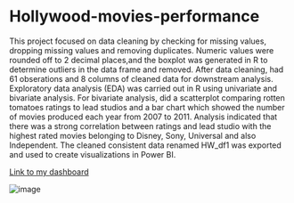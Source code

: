 # Hollywood-movies-performance
This project focused on data cleaning by checking for missing values, dropping missing values and removing duplicates. Numeric values were rounded off to 2 decimal places,and the boxplot was generated in R to determine outliers in the data frame and removed. After data cleaning, had 61 obserations and 8 columns of cleaned data for downstream analysis. Exploratory data analysis (EDA) was carried out in R using univariate and bivariate analysis. For bivariate analysis, did a scatterplot comparing rotten tomatoes ratings to lead studios and a bar chart which showed the number of movies produced each year from 2007 to 2011. Analysis indicated that there was a strong correlation between ratings and lead studio with the highest rated movies belonging to Disney, Sony, Universal and also Independent. The cleaned consistent data renamed HW_df1 was exported and used to create visualizations in Power BI.

[Link to my dashboard](https://app.powerbi.com/links/MWd37YbOKE?ctid=6efd0f20-57c8-4447-b53f-00d4992ca50b&pbi_source=linkShare)

![image](https://github.com/Josephine-Quagraine/Hollywood-movies-performance/assets/133653796/c4be45cd-d825-44d2-839e-c25e3ac42564)
